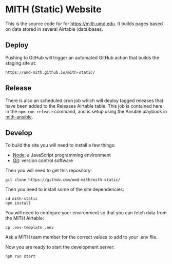 # MITH (Static) Website

This is the source code for for https://mith.umd.edu. It builds pages based
on data stored in several Airtable (data)bases.

## Deploy

Pushing to GitHub will trigger an automated GitHub action that builds the
staging site at:

    https://umd-mith.github.io/mith-static/

## Release

There is also an scheduled cron job which will deploy tagged releases that have
been added to the Releases Airtable table. This job is contained here in the
`npm run release` command, and is setup using the Ansible playbook in
[mith-ansible].

## Develop

To build the site you will need to install a few things:

- [Node]: a JavaScript programming environment
- [Git]: version control software

Then you will need to get this repository:

    git clone https://github.com/umd-mith/mith-static/

Then you need to install some of the site dependencies:

    cd mith-static
    npm install

You will need to configure your environment so that you can fetch data from the MITH Airtable:

    cp .env-template .env

Ask a MITH team member for the correct values to add to your .env file.

Now you are ready to start the development server:

    npm run start

[node]: https://nodejs.org
[git]: https://git-scm.com/
[mith-ansible]: https://github.com/umd-mith/mith-ansible
